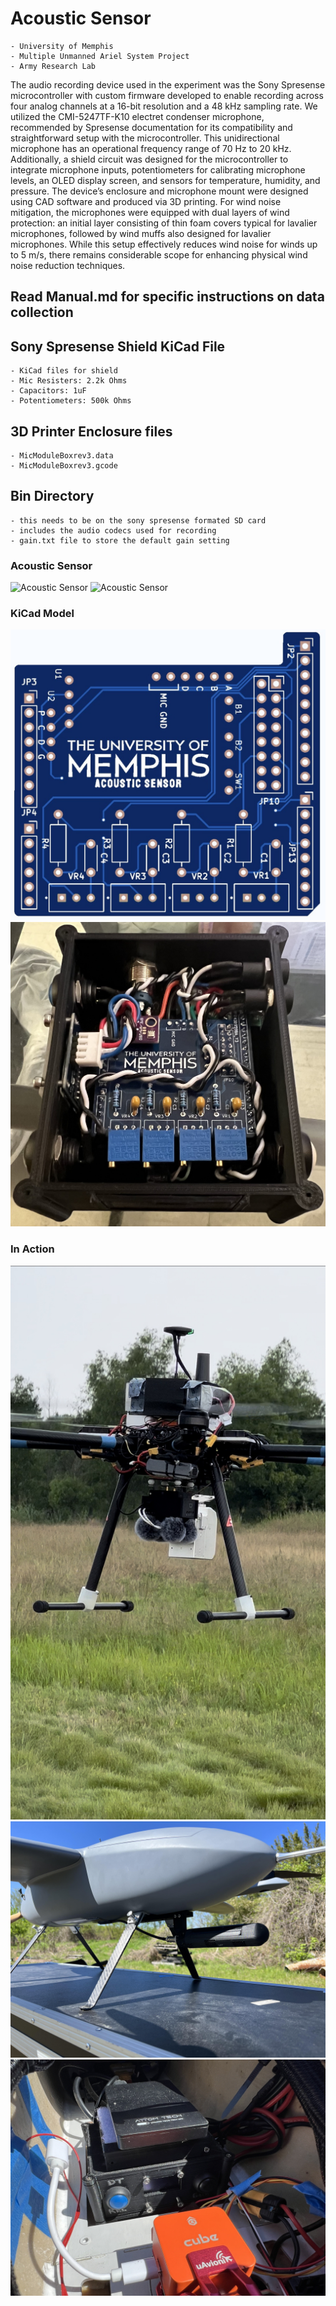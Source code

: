 # Acoustic Sensor
	- University of Memphis
	- Multiple Unmanned Ariel System Project
	- Army Research Lab


The audio recording device used in the experiment was the Sony Spresense microcontroller with custom firmware developed to enable recording across four analog channels at a 16-bit resolution and a 48 kHz sampling rate. We utilized the CMI-5247TF-K10 electret condenser microphone, recommended by Spresense documentation for its compatibility and straightforward setup with the microcontroller. This unidirectional microphone has an operational frequency range of 70 Hz to 20 kHz. Additionally, a shield circuit was designed for the microcontroller to integrate microphone inputs, potentiometers for calibrating microphone levels, an OLED display screen, and sensors for temperature, humidity, and pressure. The device’s enclosure and microphone mount were designed using CAD software and produced via 3D printing. For wind noise mitigation, the microphones were equipped with dual layers of wind protection: an initial layer consisting of thin foam covers typical for lavalier microphones, followed by wind muffs also designed for lavalier microphones. While this setup effectively reduces wind noise for winds up to 5 m/s, there remains considerable scope for enhancing physical wind noise reduction techniques.


## Read Manual.md for specific instructions on data collection


## Sony Spresense Shield KiCad File
	- KiCad files for shield
	- Mic Resisters: 2.2k Ohms
	- Capacitors: 1uF
	- Potentiometers: 500k Ohms

## 3D Printer Enclosure files
	- MicModuleBoxrev3.data
	- MicModuleBoxrev3.gcode

## Bin Directory
	- this needs to be on the sony spresense formated SD card
	- includes the audio codecs used for recording
	- gain.txt file to store the default gain setting


### Acoustic Sensor
![Acoustic Sensor](media/sensor_1.png)
![Acoustic Sensor](media/sensor_3)

### KiCad Model
![Acoustic Sensor](media/PCB_Image.jpeg)
![Acoustic Sensor](media/sensor_2.jpeg)

### In Action
![Acoustic Sensor](media/hex.jpeg)
![Acoustic Sensor](media/angel_bullet2.jpeg)
![Acoustic Sensor](media/angel_bullet1.jpeg)
